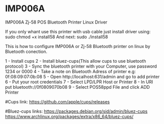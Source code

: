 # IMP006A
IMP006A Zj-58 POS Bluetooth Printer Linux Driver

If you only whant use this printer with usb cable just install driver using: sudo chmod +x install58
And next: sudo ./install58

This is how to configure IMP006A or Zj-58 Bluetooth printer on linux by Bluetooth conection.

1 - Install cups
2 - Install bluez-cups(This allow cups to use bluetooth protocol)
3 - Sync the bluetooth printer with your Computer, use password 1234 or 0000
4 - Take a note on Bluetooth Adress of printer e.g: 0f:08:09:07:0b:08
5 - Open http://localhost:631/admin and go to add printer
6 - Put your root credentials
7 - Select LPD/LPR Host or Printer
8 - In URI put bluetooth://0f0809070b08
9 - Select POS58ppd File and click ADD Printer


#Cups link:
https://github.com/apple/cups/releases

#Bluez-cups links:
https://packages.debian.org/sid/admin/bluez-cups
https://www.archlinux.org/packages/extra/x86_64/bluez-cups/
